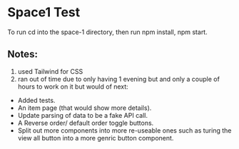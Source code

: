 # Space1 Test

To run cd into the space-1 directory, then run npm install, npm start. 

## Notes:

1. used Tailwind for CSS
2. ran out of time due to only having 1 evening but and only a couple of hours to work on it but would of next:
* Added tests.
* An item page (that would show more details).
* Update parsing of data to be a fake API call. 
* A Reverse order/ default order toggle buttons. 
* Split out more components into more re-useable ones such as turing the view all button into a more genric button component. 
